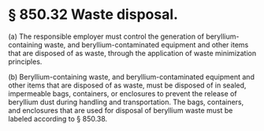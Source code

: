 # § 850.32   Waste disposal.

(a) The responsible employer must control the generation of beryllium-containing waste, and beryllium-contaminated equipment and other items that are disposed of as waste, through the application of waste minimization principles.


(b) Beryllium-containing waste, and beryllium-contaminated equipment and other items that are disposed of as waste, must be disposed of in sealed, impermeable bags, containers, or enclosures to prevent the release of beryllium dust during handling and transportation. The bags, containers, and enclosures that are used for disposal of beryllium waste must be labeled according to § 850.38.




